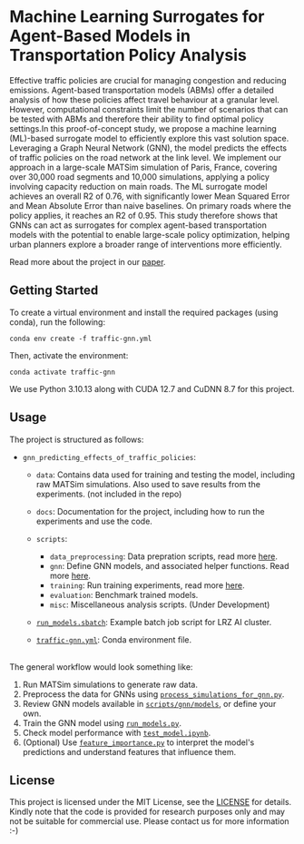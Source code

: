 # Machine Learning Surrogates for Agent-Based Models in Transportation Policy Analysis

Effective traffic policies are crucial for managing congestion and reducing emissions. Agent-based transportation models (ABMs) offer a detailed analysis of how these policies affect travel behaviour at a granular level. However, computational constraints limit the number of scenarios that can be tested with ABMs and therefore their ability to find optimal policy settings.In this proof-of-concept study, we propose a machine learning (ML)-based surrogate model to efficiently explore this vast solution space. Leveraging a Graph Neural Network (GNN), the model predicts the effects of traffic policies on the road network at the link level.  We implement our approach in a large-scale MATSim simulation of Paris, France, covering over 30,000 road segments and 10,000 simulations, applying a policy involving capacity reduction on main roads. The ML surrogate model achieves an overall R2 of 0.76, with significantly lower Mean Squared Error and Mean Absolute Error than naive baselines. On primary roads where the policy applies, it reaches an R2 of 0.95. This study therefore shows that GNNs can act as surrogates for complex agent-based transportation models with the potential to enable large-scale policy optimization, helping urban planners explore a broader range of interventions more efficiently.

Read more about the project in our [paper](https://papers.ssrn.com/sol3/papers.cfm?abstract_id=5182100#).

## Getting Started

To create a virtual environment and install the required packages (using conda), run the following:

```conda env create -f traffic-gnn.yml```

Then, activate the environment:

```conda activate traffic-gnn```

We use Python 3.10.13 along with CUDA 12.7 and CuDNN 8.7 for this project.

## Usage

The project is structured as follows:
- `gnn_predicting_effects_of_traffic_policies`:

    - `data`: Contains data used for training and testing the model, including raw MATSim simulations. Also used to save results from the experiments. (not included in the repo)

    - `docs`: Documentation for the project, including how to run the experiments and use the code.
    
    - `scripts`: 
        - `data_preprocessing`: Data prepration scripts, read more [here](docs/data_preprocessing.md).
        - `gnn`: Define GNN models, and associated helper functions. Read more [here](docs/gnn.md).
        - `training`: Run training experiments, read more [here](docs/training.md).
        - `evaluation`: Benchmark trained models.
        - `misc`: Miscellaneous analysis scripts. (Under Development) 

    - [`run_models.sbatch`](run_models.sbatch): Example batch job script for LRZ AI cluster.

    - [`traffic-gnn.yml`](traffic-gnn.yml): Conda environment file.

</br>The general workflow would look something like:

1. Run MATSim simulations to generate raw data.
2. Preprocess the data for GNNs using [`process_simulations_for_gnn.py`](scripts/data_preprocessing/process_simulations_for_gnn.py).
3. Review GNN models available in [`scripts/gnn/models`](scripts/gnn/models/), or define your own.
4. Train the GNN model using [`run_models.py`](scripts/training/run_models.py).
5. Check model performance with [`test_model.ipynb`](scripts/evaluation/test_model.ipynb).
6. (Optional) Use [`feature_importance.py`](scripts/misc/feature_importance.py) to interpret the model's predictions and understand features that influence them.

## License
This project is licensed under the MIT License, see the [LICENSE](LICENSE) for details. Kindly note that the code is provided for research purposes only and may not be suitable for commercial use. Please contact us for more information :-)